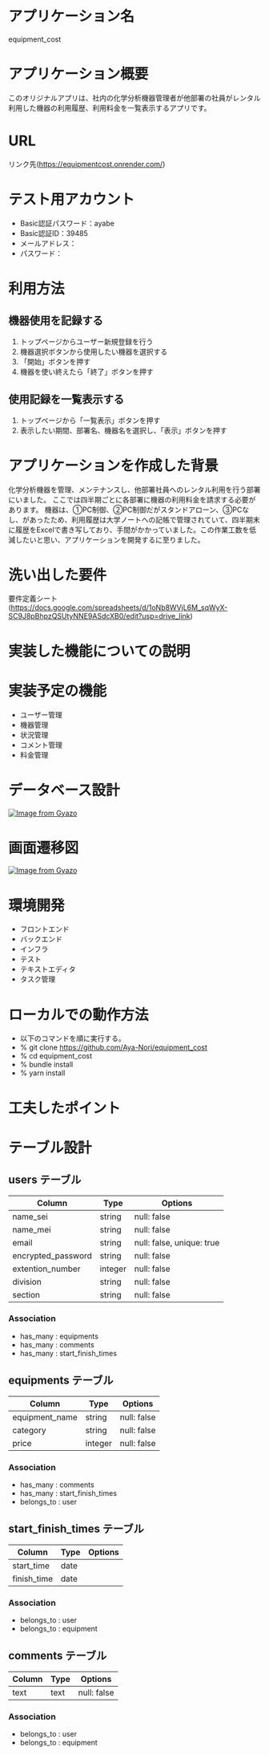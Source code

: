 <!-- # README

This README would normally document whatever steps are necessary to get the
application up and running.

Things you may want to cover:

* Ruby version

* System dependencies

* Configuration

* Database creation

* Database initialization

* How to run the test suite

* Services (job queues, cache servers, search engines, etc.)

* Deployment instructions

* ...
 -->


# アプリケーション名
equipment_cost

# アプリケーション概要
このオリジナルアプリは、社内の化学分析機器管理者が他部署の社員がレンタル利用した機器の利用履歴、利用料金を一覧表示するアプリです。

# URL

リンク先(https://equipmentcost.onrender.com/)

# テスト用アカウント

- Basic認証パスワード：ayabe
- Basic認証ID：39485
- メールアドレス：
- パスワード：

# 利用方法
## 機器使用を記録する
1. トップページからユーザー新規登録を行う
2. 機器選択ボタンから使用したい機器を選択する
3. 「開始」ボタンを押す
4. 機器を使い終えたら「終了」ボタンを押す

## 使用記録を一覧表示する
1. トップページから「一覧表示」ボタンを押す
2. 表示したい期間、部署名、機器名を選択し、「表示」ボタンを押す

# アプリケーションを作成した背景
化学分析機器を管理、メンテナンスし、他部署社員へのレンタル利用を行う部署にいました。
ここでは四半期ごとに各部署に機器の利用料金を請求する必要があります。
機器は、①PC制御、②PC制御だがスタンドアローン、③PCなし、があったため、利用履歴は大学ノートへの記帳で管理されていて、四半期末に履歴をExcelで書き写しており、手間がかかっていました。この作業工数を低減したいと思い、アプリケーションを開発するに至りました。

# 洗い出した要件
要件定義シート(https://docs.google.com/spreadsheets/d/1oNb8WVjL6M_sqWyX-SC9J8pBhpzQSUtyNNE9ASdcXB0/edit?usp=drive_link)

# 実装した機能についての説明


# 実装予定の機能
- ユーザー管理
- 機器管理
- 状況管理
- コメント管理
- 料金管理

# データベース設計
[![Image from Gyazo](https://i.gyazo.com/18d4ca4abf32c4f47f0a22e528612564.png)](https://gyazo.com/18d4ca4abf32c4f47f0a22e528612564)


# 画面遷移図

[![Image from Gyazo](https://i.gyazo.com/e9e1a529aa5a310b397a5a6c45843ac0.png)](https://gyazo.com/e9e1a529aa5a310b397a5a6c45843ac0)


# 環境開発
- フロントエンド
- バックエンド
- インフラ
- テスト
- テキストエディタ
- タスク管理

# ローカルでの動作方法

- 以下のコマンドを順に実行する。
- % git clone https://github.com/Aya-Nori/equipment_cost
- % cd equipment_cost
- % bundle install
- % yarn install


# 工夫したポイント


# テーブル設計
## users テーブル

| Column             | Type    | Options                   |
| ------------------ | ------- | ------------------------- |
| name_sei           | string  | null: false               |
| name_mei           | string  | null: false               |
| email              | string  | null: false, unique: true |
| encrypted_password | string  | null: false               |
| extention_number   | integer | null: false               |
| division           | string  | null: false               |
| section            | string  | null: false               |

### Association

- has_many : equipments
- has_many : comments
- has_many : start_finish_times


## equipments テーブル

| Column             | Type    | Options                   |
| ------------------ | ------- | ------------------------- |
| equipment_name     | string  | null: false               |
| category           | string  | null: false               |
| price              | integer | null: false               |

### Association

- has_many : comments
- has_many : start_finish_times
- belongs_to : user


## start_finish_times テーブル

| Column             | Type   | Options                   |
| ------------------ | ------ | ------------------------- |
| start_time         | date   |                           |
| finish_time        | date   |                           |

### Association

- belongs_to : user
- belongs_to : equipment


## comments テーブル

| Column             | Type   | Options                   |
| ------------------ | ------ | ------------------------- |
| text               | text   | null: false               |

### Association

- belongs_to : user
- belongs_to : equipment


